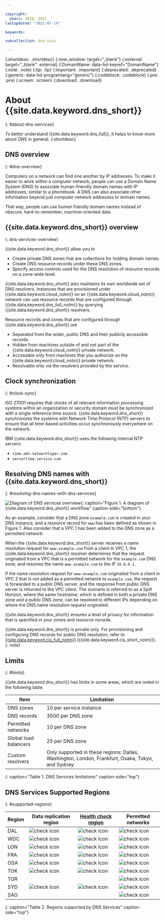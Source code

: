 ```yaml
---

copyright:
  years: 2019, 2021
lastupdated: "2021-07-14"

keywords:

subcollection: dns-svcs

---
```



{:shortdesc: .shortdesc}
{:new_window: target="_blank"}
{:external: target="_blank" .external}
{:DomainName: data-hd-keyref="DomainName"}
{:note: .note}
{:tip: .tip}
{:important: .important}
{:deprecated: .deprecated}
{:generic: data-hd-programlang="generic"}
{:codeblock: .codeblock}
{:pre: .pre}
{:screen: .screen}
{:download: .download}

# About {{site.data.keyword.dns_short}}
{: #about-dns-services}

To better understand {{site.data.keyword.dns_full}}, it helps to know more about DNS in general.
{:shortdesc}

## DNS overview
{: #dns-overview}

Computers on a network can find one another by IP addresses. To make it easier to work within a computer network, people can use a Domain Name System (DNS) to associate human-friendly domain names with IP addresses, similar to a phonebook. A DNS can also associate other information beyond just computer network addresses to domain names.

That way, people can use human friendly domain names instead of obscure, hard-to-remember, machine-oriented data.

## {{site.data.keyword.dns_short}} overview
{: dns-services-overview}

{{site.data.keyword.dns_short}} allow you to
  * Create private DNS zones that are collections for holding domain names.
  * Create DNS resource records under these DNS zones.
  * Specify access controls used for the DNS resolution of resource records on a zone-wide level.

{{site.data.keyword.dns_short}} also maintains its own worldwide set of DNS resolvers. Instances that are provisioned under {{site.data.keyword.cloud_notm}} on an {{site.data.keyword.cloud_notm}} network can use resource records that are configured through
{{site.data.keyword.dns_full_notm}} by querying {{site.data.keyword.dns_short}} resolvers.

Resource records and zones that are configured through {{site.data.keyword.dns_short}} are
  * Separated from the wider, public DNS and their publicly accessible records.
  * Hidden from machines outside of and not part of the {{site.data.keyword.cloud_notm}} private network.
  * Accessible only from machines that you authorize on the {{site.data.keyword.cloud_notm}} private network.
  * Resolvable only via the resolvers provided by the service.

## Clock synchronization
{: #clock-sync}

ISO 27001 requires that clocks of all relevant information processing systems within an organization or security domain must be synchronized with a single reference time source. {{site.data.keyword.dns_short}} synchronizes the systems with Network Time Protocol (NTP) servers to ensure that all time-based activities occur synchronously everywhere on the network.

IBM {{site.data.keyword.dns_short}} uses the following internal NTP servers:
* `time.adn.networklayer.com`
* `servertime.service.com`

## Resolving DNS names with {{site.data.keyword.dns_short}}
{: #resolving-dns-names-with-dns-services}

![Diagram of DNS services overview](images/dns-svcs-overview.png "Diagram of {{site.data.keyword.dns_short}} overview"){: caption="Figure 1. A diagram of {{site.data.keyword.dns_short}} workflow" caption-side="bottom"}


As an example, consider that a DNS zone `example.com` is created in your DNS instance, and a resource record for `www` has been defined as shown in Figure 1. Also consider that a VPC 1 has been added to the DNS zone as a permitted network.

When the {{site.data.keyword.dns_short}} server receives a name resolution request for `www.example.com` from a client in VPC 1, the {{site.data.keyword.dns_short}} resolver determines that the request originated from a VPC that is a permitted network for the `example.com` DNS zone, and resolves the name `www.example.com` to the IP `10.0.0.1`.

If the name resolution request for `www.example.com` originated from a client in VPC 2 that is _not_ added as a permitted network to `example.com`, the request is forwarded to a public DNS server, and the response from public DNS server is returned to the VPC client. The scenario is referred to as a Split Horizon, where the same hostname, which is defined in both a private DNS zone and a public DNS zone, can be resolved to different IPs depending on where the DNS name resolution request originated.

{{site.data.keyword.dns_short}} ensures a level of privacy for information that is specified in your zones and resource records.

{{site.data.keyword.dns_short}} is private only. For provisioning and configuring DNS records for public DNS resolution, refer to [{{site.data.keyword.cis_full_notm}}](/docs/cis?topic=cis-about-ibm-cloud-internet-services-cis) ({{site.data.keyword.cis_short_notm}}).
{: note}

## Limits
{: #limits}

{{site.data.keyword.dns_short}} has limits in some areas, which are noted in the following table.

|Item| Limitation|
|----|-----------|
|DNS zones |10 per service instance|
|DNS records| 3500 per DNS zone|
|Permitted networks| 10 per DNS zone|
|Global load balancers| 25 per DNS zone|
|Custom resolvers| Only supported in these regions: Dallas, Washington, London, Frankfurt, Osaka, Tokyo, and Sydney| 
{: caption="Table 1. DNS Services limitations" caption-side="top"}

## DNS Services Supported Regions
{: #supported-regions}

| Region | Data replication region | [Health check region](/docs/dns-svcs?topic=dns-svcs-global-load-balancers#add-a-pool) | Permitted networks |
| ------ | ------------- | --- |-------------------|
| DAL | ![check icon](../icons/checkmark-icon.svg) | ![check icon](../icons/checkmark-icon.svg) | ![check icon](../icons/checkmark-icon.svg) |
| WDC | ![check icon](../icons/checkmark-icon.svg) | ![check icon](../icons/checkmark-icon.svg) | ![check icon](../icons/checkmark-icon.svg) |
| LON | ![check icon](../icons/checkmark-icon.svg) | ![check icon](../icons/checkmark-icon.svg) | ![check icon](../icons/checkmark-icon.svg) |
| FRA | ![check icon](../icons/checkmark-icon.svg) | ![check icon](../icons/checkmark-icon.svg) | ![check icon](../icons/checkmark-icon.svg) |
| OSA | ![check icon](../icons/checkmark-icon.svg) | ![check icon](../icons/checkmark-icon.svg) | ![check icon](../icons/checkmark-icon.svg) |
| TOK | ![check icon](../icons/checkmark-icon.svg) | ![check icon](../icons/checkmark-icon.svg) | ![check icon](../icons/checkmark-icon.svg) |
| TOR | | | ![check icon](../icons/checkmark-icon.svg) |
| SYD | ![check icon](../icons/checkmark-icon.svg) | ![check icon](../icons/checkmark-icon.svg) | ![check icon](../icons/checkmark-icon.svg) |
| SAO | | | ![check icon](../icons/checkmark-icon.svg) | 
{: caption="Table 2. Regions supported by DNS Services" caption-side="top"}
